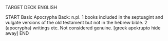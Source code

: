 TARGET DECK
ENGLISH

START
Basic
Apocrypha
Back: n.pl. 1 books included in the septuagint and vulgate versions of the old testament but not in the hebrew bible. 2 (apocrypha) writings etc. Not considered genuine. [greek apokrupto hide away]
END
